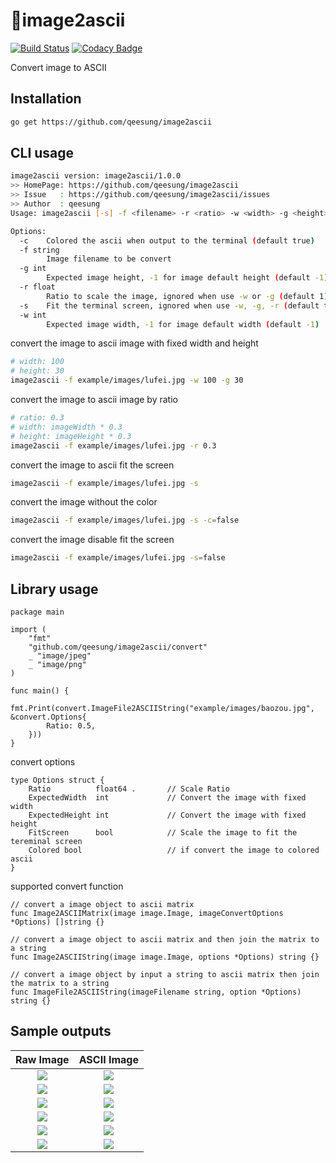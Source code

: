 # :foggy:image2ascii

[![Build Status](https://travis-ci.org/qeesung/image2ascii.svg?branch=master)](https://travis-ci.org/qeesung/image2ascii)
[![Codacy Badge](https://api.codacy.com/project/badge/Grade/71a3059b49274dde9d81d58cedd80962)](https://app.codacy.com/app/qeesung/image2ascii?utm_source=github.com&utm_medium=referral&utm_content=qeesung/image2ascii&utm_campaign=Badge_Grade_Dashboard)

Convert image to ASCII

## Installation

```bash
go get https://github.com/qeesung/image2ascii
```

## CLI usage

```bash
image2ascii version: image2ascii/1.0.0
>> HomePage: https://github.com/qeesung/image2ascii
>> Issue   : https://github.com/qeesung/image2ascii/issues
>> Author  : qeesung
Usage: image2ascii [-s] -f <filename> -r <ratio> -w <width> -g <height>

Options:
  -c    Colored the ascii when output to the terminal (default true)
  -f string
        Image filename to be convert
  -g int
        Expected image height, -1 for image default height (default -1)
  -r float
        Ratio to scale the image, ignored when use -w or -g (default 1)
  -s    Fit the terminal screen, ignored when use -w, -g, -r (default true)
  -w int
        Expected image width, -1 for image default width (default -1)
```

convert the image to ascii image with fixed width and height

```bash
# width: 100
# height: 30
image2ascii -f example/images/lufei.jpg -w 100 -g 30
```

convert the image to ascii image by ratio
```bash
# ratio: 0.3
# width: imageWidth * 0.3
# height: imageHeight * 0.3
image2ascii -f example/images/lufei.jpg -r 0.3
```

convert the image to ascii fit the screen
```bash
image2ascii -f example/images/lufei.jpg -s
```

convert the image without the color
```bash
image2ascii -f example/images/lufei.jpg -s -c=false
```

convert the image disable fit the screen
```bash
image2ascii -f example/images/lufei.jpg -s=false
```

## Library usage

```golang
package main

import (
	"fmt"
	"github.com/qeesung/image2ascii/convert"
	_ "image/jpeg"
	_ "image/png"
)

func main() {
	fmt.Print(convert.ImageFile2ASCIIString("example/images/baozou.jpg", &convert.Options{
		Ratio: 0.5,
	}))
}
```

convert options

```golang
type Options struct {
	Ratio          float64 .       // Scale Ratio
	ExpectedWidth  int             // Convert the image with fixed width
	ExpectedHeight int             // Convert the image with fixed height
	FitScreen      bool            // Scale the image to fit the tereminal screen
	Colored bool                   // if convert the image to colored ascii
}
```

supported convert function
```golang
// convert a image object to ascii matrix
func Image2ASCIIMatrix(image image.Image, imageConvertOptions *Options) []string {}

// convert a image object to ascii matrix and then join the matrix to a string
func Image2ASCIIString(image image.Image, options *Options) string {}

// convert a image object by input a string to ascii matrix then join the matrix to a string
func ImageFile2ASCIIString(imageFilename string, option *Options) string {}
```



## Sample outputs

| Raw Image                                                                                       | ASCII Image                                                                                                |
|:-----------------------------------------------------------------------------------------------:|:----------------------------------------------------------------------------------------------------------:|
| ![](https://raw.githubusercontent.com/qeesung/image2ascii/master/example/images/lufei.jpg)      | ![](https://raw.githubusercontent.com/qeesung/image2ascii/master/example/images/lufei_ascii.png)           |
| ![](https://raw.githubusercontent.com/qeesung/image2ascii/master/example/images/lufei.jpg)      | ![](https://raw.githubusercontent.com/qeesung/image2ascii/master/example/images/lufei_ascii_colored.png)   |
| ![](https://raw.githubusercontent.com/qeesung/image2ascii/master/example/images/pikaqiu.jpeg)   | ![](https://raw.githubusercontent.com/qeesung/image2ascii/master/example/images/pikaqiu_ascii.png)         |
| ![](https://raw.githubusercontent.com/qeesung/image2ascii/master/example/images/pikaqiu.jpeg)   | ![](https://raw.githubusercontent.com/qeesung/image2ascii/master/example/images/pikaqiu_ascii_colored.png) |
| ![](https://raw.githubusercontent.com/qeesung/image2ascii/master/example/images/baozou.jpg)     | ![](https://raw.githubusercontent.com/qeesung/image2ascii/master/example/images/baozou_ascii.png)          |
| ![](https://raw.githubusercontent.com/qeesung/image2ascii/master/example/images/baozou.jpg)     | ![](https://raw.githubusercontent.com/qeesung/image2ascii/master/example/images/baozou_ascii_colored.png)  |
